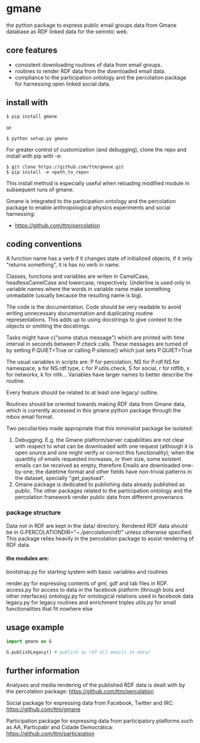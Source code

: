 # gmane
the python package to express public email groups data from Gmane database as RDF linked data for the semntic web.

## core features
  - consistent downloading routines of data from email groups.
  - routines to render RDF data from the downloaded email data.
  - compliance to the participation ontology and the percolation package for harnessing open linked social data.

## install with
    $ pip install gmane
or

    $ python setup.py gmane

For greater control of customization (and debugging), clone the repo and install with pip with -e:

    $ git clone https://github.com/ttm/gmane.git
    $ pip install -e <path_to_repo>
This install method is especially useful when reloading modified module in subsequent runs of gmane.

Gmane is integrated to the participation ontology and the percolation package
to enable anthropological physics experiments and social harnessing:
- https://github.com/ttm/percolation

## coding conventions
A function name has a verb if it changes state of initialized objects, if it only "returns something", it is has no verb in name.

Classes, functions and variables are writen in CamelCase, headlessCamelCase and lowercase, respectively.
Underline is used only in variable names where the words in variable name make something unreadable (usually because the resulting name is big).

The code is the documentation. Code should be very readable to avoid writing unnecessary documentation and duplicating routine representations. This adds up to using docstrings to give context to the objects or omitting the docstrings.

Tasks might have c("some status message") which are printed with time interval in seconds between P.check calls.
These messages are turned of by setting P.QUIET=True or calling P.silence() which just sets P.QUIET=True

The usual variables in scripts are: P for percolation, NS for P.rdf.NS for namespace, a for NS.rdf.type, c for P.utils.check, S for social, r for rdflib, x for networkx, k for nltk... Variables have larger names to better describe the routine.

Every feature should be related to at least one legacy/ outline.

Routines should be oriented towards making RDF data from Gmane data, which is currently accessed in this gmane python package through the mbox email format.

Two peculiarities made appropriate that this minimalist package be isolated:
1. Debugging. E.g. the Gmane platform/server capabilities are not clear with respect to what can be downloaded with one request (although it is open source and one might verify or correct this functionality);
when the quantitiy of emails requested increases, or their size, some existent emails can be received as empty,
therefore Emails are downloaded one-by-one; the datetime format and other fields have non-trivial patterns in the dataset, specially "get_payload".
2. Gmane package is dedicated to publishing data already published as public. The other packages related to the participation ontology and the percolation framework render public data from different provenance.

### package structure
Data not in RDF are kept in the data/ directory.
Rendered RDF data should be in G.PERCOLATIONDIR="~./percolation/rdf/" unless otherwise specified.
This package relies heavily in the percolation package to assist rendering of RDF data.


#### the modules are:
bootstrap.py for starting system with basic variables and routines

render.py for expressing contents of gml, gdf and tab files in RDF. 
access.py for access to data in the facebook platform (through bots and other interfaces)
ontology.py for ontological relations used in facebook data
legacy.py for legacy routines and enrichment triples
utils.py for small functionalities that fit nowhere else

## usage example
```python
import gmane as G

G.publishLegacy() # publish as rdf all emails in data/

```

## further information
Analyses and media rendering of the published RDF data is dealt with by the percolation package: https://github.com/ttm/percolation

Social package for expressing data from Facebook, Twitter and IRC: https://github.com/ttm/gmane

Participation package for expressing data from participatory platforms such as AA, Particpabr and Cidade Democrática:
https://github.com/ttm/participation
